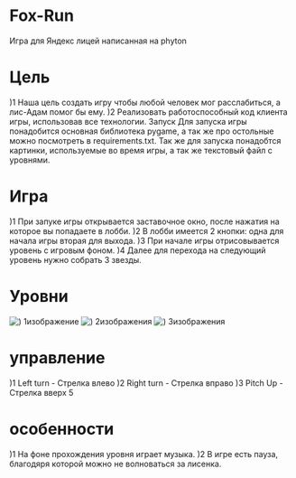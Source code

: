 # <span>Fox-Run</span>
Игра для Яндекс лицей написанная на phyton
# Цель
)1 Наша цель создать игру чтобы любой человек мог расслабиться, а лис-Адам помог бы ему.
)2 Реализовать работоспособный код клиента игры, использовав все технологии. Запуск Для запуска игры понадобится основная библиотека pygame, а так же про остольные можно посмотреть в requirements.txt. Так же для запуска понадобтся картинки, используемые во время игры, а так же текстовый файл с уровнями.
# Игра
)1 При запуке игры открывается заставочное окно, после нажатия на которое вы попадаете в лобби.
)2 В лобби имеется 2 кнопки: одна для начала игры вторая для выхода.
)3 При начале игры отрисовывается уровень с игровым фоном.
)4 Далее для перехода на следующий уровень нужно собрать 3 звезды.
# Уровни 
![) 1изображение](https://github.com/Betman71/Fox-Run/assets/151864805/04e6f8b3-d204-4947-8e53-75a1fa8f8f9f)
![) 2изображения](https://github.com/Betman71/Fox-Run/assets/151864805/e932aa79-5fec-4513-aec0-c79069087087)
![) 3изображения](https://github.com/Betman71/Fox-Run/assets/151864805/cb44361f-5981-4aa0-a87b-2d78da7aab60)
# управление 
)1 Left turn - Стрелка влево
)2 Right turn - Стрелка вправо
)3 Pitch Up - Стрелка вверх 5
# особенности 
)1 На фоне прохождения уровня играет музыка.
)2 В игре есть пауза, благодяря которой можно не волноваться за лисенка.
